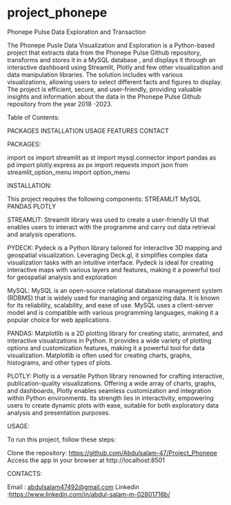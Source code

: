 # project_phonepe
Phonepe Pulse Data Exploration and Transaction


The Phonepe Pusle Data Visualization and Exploration is a Python-based project that extracts data from the Phonepe Pulse Github repository, transforms and stores it in a MySQL database , and displays it through an interactive dashboard using Streamlit, Plotly and few other visualization and data manipulation libraries. The solution includes with various visualizations, allowing users to select different facts and figures to display. The project is efficient, secure, and user-friendly, providing valuable insights and information about the data in the Phonepe Pulse Github repository from the year 2018 -2023.

Table of Contents:

PACKAGES
INSTALLATION
USAGE
FEATURES
CONTACT

PACKAGES:

import os
import streamlit as st
import mysql.connector
import pandas as pd
import plotly.express as px
import requests
import json
from streamlit_option_menu import option_menu

INSTALLATION:

This project requires the following components:
STREAMLIT
MySQL
PANDAS
PLOTLY
  
  STREAMLIT:
  Streamlit library was used to create a user-friendly UI that enables users to interact with the programme and carry out data retrieval and analysis operations.
  
  PYDECK:
  Pydeck is a Python library tailored for interactive 3D mapping and geospatial visualization. Leveraging Deck.gl, it simplifies complex data visualization tasks 
  with an intuitive interface. Pydeck is ideal for creating interactive maps with various layers and features, making it a powerful tool for geospatial analysis 
  and exploration
  
  MySQL:
  MySQL is an open-source relational database management system (RDBMS) that is widely used for managing and organizing data. It is known for its reliability, 
  scalability, and ease of use. MySQL uses a client-server model and is compatible with various programming languages, making it a popular choice for web 
  applications.
  
  PANDAS:
  Matplotlib is a 2D plotting library for creating static, animated, and interactive visualizations in Python. It provides a wide variety of plotting options and 
  customization features, making it a powerful tool for data visualization. Matplotlib is often used for creating charts, graphs, histograms, and other types of 
  plots.
  
  PLOTLY:
  Plotly is a versatile Python library renowned for crafting interactive, publication-quality visualizations. Offering a wide array of charts, graphs, and 
  dashboards, Plotly enables seamless customization and integration within Python environments. Its strength lies in interactivity, empowering users to create 
  dynamic plots with ease, suitable for both exploratory data analysis and presentation purposes.

USAGE:

To run this project, follow these steps:

Clone the repository: https://github.com/Abdulsalam-47/Project_Phonepe
Access the app in your browser at http://localhost:8501



CONTACTS:

Email : abdulsalam47492@gmail.com
Linkedin :https://www.linkedin.com/in/abdul-salam-m-02801716b/







